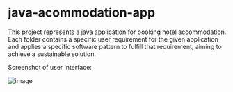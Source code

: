 # java-acommodation-app

This project represents a java application for booking hotel accommodation. Each folder contains a specific user requirement for the given application and applies a specific software pattern to fulfill that requirement, aiming to achieve a sustainable solution.

Screenshot of user interface:

![image](https://github.com/grubor-maja/java-acommodation-app/assets/144422955/930e1216-4b81-4e93-885d-9aafb5adc5ea)
